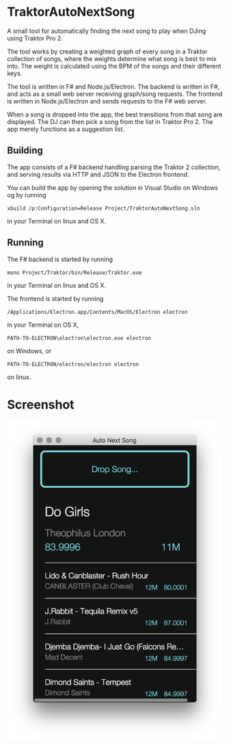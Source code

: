# TraktorAutoNextSong
A small tool for automatically finding the next song to play when DJing using Traktor Pro 2.

The tool works by creating a weighted graph of every song in a Traktor collection of songs, where the weights determine what song is best to mix into. 
The weight is calculated using the BPM of the songs and their different keys. 

The tool is written in F# and Node.js/Electron. The backend is written in F#, and acts as a small web server receiving graph/song requests. 
The frontend is written in Node.js/Electron and sends requests to the F# web server.

When a song is dropped into the app, the best transitions from that song are displayed. 
The DJ can then pick a song from the list in Traktor Pro 2. The app merely functions as a suggestion list.

## Building
The app consists of a F# backend handling parsing the Traktor 2 collection, and serving results via HTTP and JSON to the Electron frontend. 

You can build the app by opening the solution in Visual Studio on Windows og by running

    xbuild /p:Configuration=Release Project/TraktorAutoNextSong.sln

in your Terminal on linux and OS X.

## Running
The F# backend is started by running 

    mono Project/Traktor/bin/Release/Traktor.exe

in your Terminal on linux and OS X. 

The frontend is started by running

    /Applications/Electron.app/Contents/MacOS/Electron electron

in your Terminal on OS X, 

    PATH-TO-ELECTRON\electron\electron.exe electron 

on Windows, or 

    PATH-TO-ELECTRON/electron/electron electron

on linux.


# Screenshot

![Screenshot](/screenshot.png) 